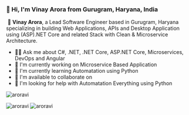 ### 👋 Hi, I'm Vinay Arora from Gurugram, Haryana, India

 💁 **Vinay Arora**, a Lead Software Engineer based in Gurugram, Haryana specializing in building Web Applications, APIs and Desktop Application using (ASP).NET Core and related Stack with Clean & Microservice Architecture.

- 👨‍🔧 Ask me about C#, .NET, .NET Core, ASP.NET Core, Microservices, DevOps and Angular
- 👀 I'm currently working on Microservice Based Application
- 🌱 I'm currently learning Automatation using Python
- 💞️ I'm available to collaborate on
- 🌴 I'm looking for help with Automatation Everything using Python

<p align="left"> <img src="https://komarev.com/ghpvc/?username=aroravi" alt="aroravi" /> </p>

<img src="https://github-readme-stats.vercel.app/api?username=aroravi&show_icons=true&theme=dark&count_private=true" alt="aroravi" />
<img src="https://github-readme-stats.vercel.app/api/top-langs/?username=aroravi&theme=dark&layout=compact&hide=html,javascript&langs_count=6" alt="aroravi" />

